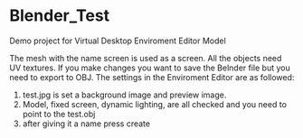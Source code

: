 # Blender_Test
Demo project for Virtual Desktop Enviroment Editor Model

The mesh with the name screen is used as a screen. All the objects need UV textures. If you make changes you want to save the Belnder file but you need to export to OBJ. The settings in the Enviroment Editor are as followed:
1. test.jpg is set a background image and preview image.
2. Model, fixed screen, dynamic lighting, are all checked and you need to point to the test.obj
3. after giving it a name press create
